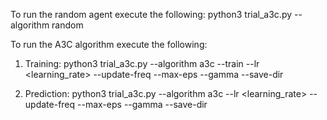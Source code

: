 To run the random agent execute the following:
python3 trial_a3c.py --algorithm random

To run the A3C algorithm execute the following:
1. Training: python3 trial_a3c.py --algorithm a3c --train --lr <learning_rate> --update-freq <rate of display of results> --max-eps <maximum number of episodes> --gamma <value of discount factor> --save-dir <directory to save neural net>
  
2. Prediction: python3 trial_a3c.py --algorithm a3c --lr <learning_rate> --update-freq <rate of display of results> --max-eps <maximum number of episodes> --gamma <value of discount factor> --save-dir <directory to save neural net>
